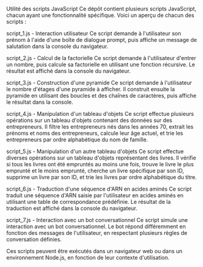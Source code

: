Utilité des scripts JavaScript
Ce dépôt contient plusieurs scripts JavaScript, chacun ayant une fonctionnalité spécifique. Voici un aperçu de chacun des scripts :

script_1.js - Interaction utilisateur
Ce script demande à l'utilisateur son prénom à l'aide d'une boîte de dialogue prompt, puis affiche un message de salutation dans la console du navigateur.

script_2.js - Calcul de la factorielle
Ce script demande à l'utilisateur d'entrer un nombre, puis calcule sa factorielle en utilisant une fonction récursive. Le résultat est affiché dans la console du navigateur.

script_3.js - Construction d'une pyramide
Ce script demande à l'utilisateur le nombre d'étages d'une pyramide à afficher. Il construit ensuite la pyramide en utilisant des boucles et des chaînes de caractères, puis affiche le résultat dans la console.

script_4.js - Manipulation d'un tableau d'objets
Ce script effectue plusieurs opérations sur un tableau d'objets contenant des données sur des entrepreneurs. Il filtre les entrepreneurs nés dans les années 70, extrait les prénoms et noms des entrepreneurs, calcule leur âge actuel, et trie les entrepreneurs par ordre alphabétique du nom de famille.

script_5.js - Manipulation d'un autre tableau d'objets
Ce script effectue diverses opérations sur un tableau d'objets représentant des livres. Il vérifie si tous les livres ont été empruntés au moins une fois, trouve le livre le plus emprunté et le moins emprunté, cherche un livre spécifique par son ID, supprime un livre par son ID, et trie les livres par ordre alphabétique du titre.

script_6.js - Traduction d'une séquence d'ARN en acides aminés
Ce script traduit une séquence d'ARN saisie par l'utilisateur en acides aminés en utilisant une table de correspondance prédéfinie. Le résultat de la traduction est affiché dans la console du navigateur.

script_7.js - Interaction avec un bot conversationnel
Ce script simule une interaction avec un bot conversationnel. Le bot répond différemment en fonction des messages de l'utilisateur, en respectant plusieurs règles de conversation définies.

Ces scripts peuvent être exécutés dans un navigateur web ou dans un environnement Node.js, en fonction de leur contexte d'utilisation.
